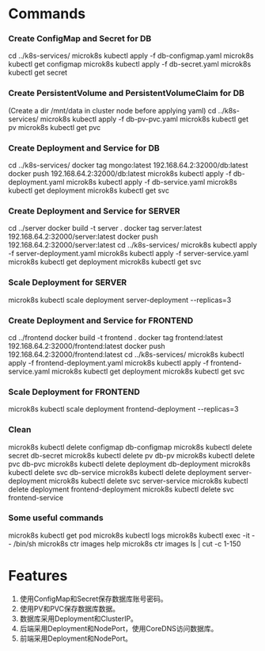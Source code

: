 # Commands
### Create ConfigMap and Secret for DB
cd ../k8s-services/
microk8s kubectl apply -f db-configmap.yaml
microk8s kubectl get configmap
microk8s kubectl apply -f db-secret.yaml
microk8s kubectl get secret
### Create PersistentVolume and PersistentVolumeClaim for DB
(Create a dir /mnt/data in cluster node before applying yaml)
cd ../k8s-services/
microk8s kubectl apply -f db-pv-pvc.yaml
microk8s kubectl get pv
microk8s kubectl get pvc
### Create Deployment and Service for DB
cd ../k8s-services/
docker tag mongo:latest 192.168.64.2:32000/db:latest
docker push 192.168.64.2:32000/db:latest
microk8s kubectl apply -f db-deployment.yaml
microk8s kubectl apply -f db-service.yaml
microk8s kubectl get deployment
microk8s kubectl get svc
### Create Deployment and Service for SERVER
cd ../server
docker build -t server .
docker tag server:latest 192.168.64.2:32000/server:latest
docker push 192.168.64.2:32000/server:latest
cd ../k8s-services/
microk8s kubectl apply -f server-deployment.yaml
microk8s kubectl apply -f server-service.yaml
microk8s kubectl get deployment
microk8s kubectl get svc
### Scale Deployment for SERVER
microk8s kubectl scale deployment server-deployment --replicas=3
### Create Deployment and Service for FRONTEND
cd ../frontend
docker build -t frontend .
docker tag frontend:latest 192.168.64.2:32000/frontend:latest
docker push 192.168.64.2:32000/frontend:latest
cd ../k8s-services/
microk8s kubectl apply -f frontend-deployment.yaml
microk8s kubectl apply -f frontend-service.yaml
microk8s kubectl get deployment
microk8s kubectl get svc
### Scale Deployment for FRONTEND
microk8s kubectl scale deployment frontend-deployment --replicas=3
### Clean
microk8s kubectl delete configmap db-configmap
microk8s kubectl delete secret db-secret
microk8s kubectl delete pv db-pv
microk8s kubectl delete pvc db-pvc
microk8s kubectl delete deployment db-deployment
microk8s kubectl delete svc db-service
microk8s kubectl delete deployment server-deployment
microk8s kubectl delete svc server-service
microk8s kubectl delete deployment frontend-deployment
microk8s kubectl delete svc frontend-service
### Some useful commands
microk8s kubectl get pod
microk8s kubectl logs <pod>
microk8s kubectl exec -it <pod> -- /bin/sh
microk8s ctr images help
microk8s ctr images ls | cut -c 1-150

# Features
1. 使用ConfigMap和Secret保存数据库账号密码。
2. 使用PV和PVC保存数据库数据。
3. 数据库采用Deployment和ClusterIP。
4. 后端采用Deployment和NodePort，使用CoreDNS访问数据库。
5. 前端采用Deployment和NodePort。
